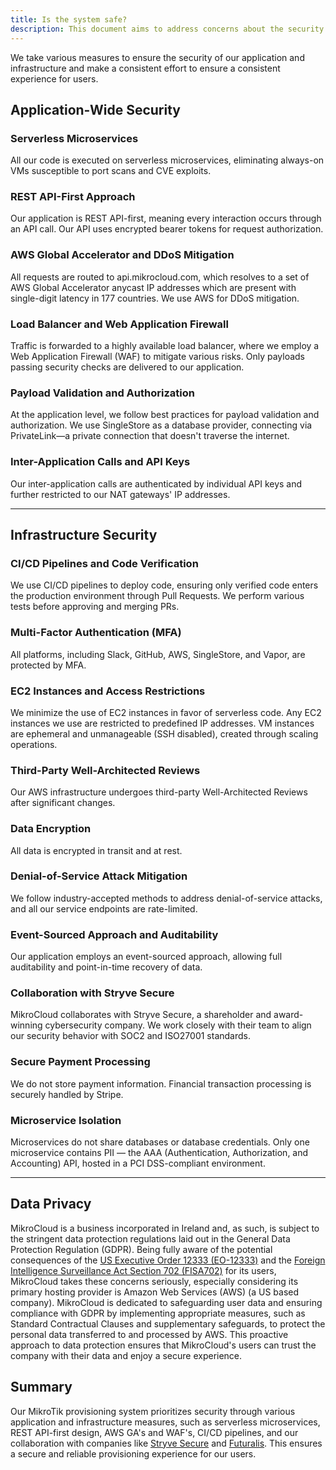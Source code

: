 ```yaml
---
title: Is the system safe?
description: This document aims to address concerns about the security of our MikroTik provisioning system.
---
```


We take various measures to ensure the security of our application and infrastructure and make a consistent effort to ensure a consistent experience for users.

## Application-Wide Security

### Serverless Microservices

All our code is executed on serverless microservices, eliminating always-on VMs susceptible to port scans and CVE exploits.

### REST API-First Approach

Our application is REST API-first, meaning every interaction occurs through an API call. Our API uses encrypted bearer tokens for request authorization.

### AWS Global Accelerator and DDoS Mitigation

All requests are routed to api.mikrocloud.com, which resolves to a set of AWS Global Accelerator anycast IP addresses which are present with single-digit latency in 177 countries. We use AWS for DDoS mitigation.

### Load Balancer and Web Application Firewall

Traffic is forwarded to a highly available load balancer, where we employ a Web Application Firewall (WAF) to mitigate various risks. Only payloads passing security checks are delivered to our application.

### Payload Validation and Authorization

At the application level, we follow best practices for payload validation and authorization. We use SingleStore as a database provider, connecting via PrivateLink—a private connection that doesn't traverse the internet.

### Inter-Application Calls and API Keys

Our inter-application calls are authenticated by individual API keys and further restricted to our NAT gateways' IP addresses.

---
## Infrastructure Security

### CI/CD Pipelines and Code Verification

We use CI/CD pipelines to deploy code, ensuring only verified code enters the production environment through Pull Requests. We perform various tests before approving and merging PRs.

### Multi-Factor Authentication (MFA)

All platforms, including Slack, GitHub, AWS, SingleStore, and Vapor, are protected by MFA.

### EC2 Instances and Access Restrictions

We minimize the use of EC2 instances in favor of serverless code. Any EC2 instances we use are restricted to predefined IP addresses. VM instances are ephemeral and unmanageable (SSH disabled), created through scaling operations.

### Third-Party Well-Architected Reviews

Our AWS infrastructure undergoes third-party Well-Architected Reviews after significant changes.

### Data Encryption

All data is encrypted in transit and at rest.

### Denial-of-Service Attack Mitigation

We follow industry-accepted methods to address denial-of-service attacks, and all our service endpoints are rate-limited.

### Event-Sourced Approach and Auditability

Our application employs an event-sourced approach, allowing full auditability and point-in-time recovery of data.

### Collaboration with Stryve Secure

MikroCloud collaborates with Stryve Secure, a shareholder and award-winning cybersecurity company. We work closely with their team to align our security behavior with SOC2 and ISO27001 standards.

### Secure Payment Processing

We do not store payment information. Financial transaction processing is securely handled by Stripe.

### Microservice Isolation

Microservices do not share databases or database credentials. Only one microservice contains PII — the AAA (Authentication, Authorization, and Accounting) API, hosted in a PCI DSS-compliant environment.

---
## Data Privacy

MikroCloud is a business incorporated in Ireland and, as such, is subject to the stringent data protection regulations laid out in the General Data Protection Regulation (GDPR). Being fully aware of the potential consequences of the [US Executive Order 12333 (EO-12333)](/privacy/eo-12333) and the [Foreign Intelligence Surveillance Act Section 702 (FISA702)](/privacy/fisa-702) for its users, MikroCloud takes these concerns seriously, especially considering its primary hosting provider is Amazon Web Services (AWS) (a US based company). MikroCloud is dedicated to safeguarding user data and ensuring compliance with GDPR by implementing appropriate measures, such as Standard Contractual Clauses and supplementary safeguards, to protect the personal data transferred to and processed by AWS. This proactive approach to data protection ensures that MikroCloud's users can trust the company with their data and enjoy a secure experience.

## Summary

Our MikroTik provisioning system prioritizes security through various application and infrastructure measures, such as serverless microservices, REST API-first design, AWS GA's and WAF's, CI/CD pipelines, and our collaboration with companies like <a href="https://stryvesecure.com/" target="_blank">Stryve Secure</a> and <a href="https://www.futuralis.com/" target="_blank">Futuralis</a>. This ensures a secure and reliable provisioning experience for our users.
